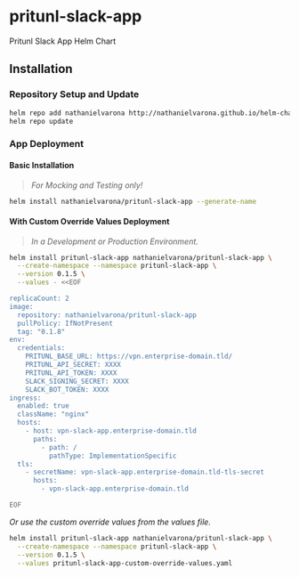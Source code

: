 # pritunl-slack-app

Pritunl Slack App Helm Chart

## Installation

### Repository Setup and Update

```bash
helm repo add nathanielvarona http://nathanielvarona.github.io/helm-charts/
helm repo update
```

### App Deployment

#### Basic Installation
> _For Mocking and Testing only!_

```bash
helm install nathanielvarona/pritunl-slack-app --generate-name
```

#### With Custom Override Values Deployment
> _In a Development or Production Environment._

```bash
helm install pritunl-slack-app nathanielvarona/pritunl-slack-app \
  --create-namespace --namespace pritunl-slack-app \
  --version 0.1.5 \
  --values - <<EOF

replicaCount: 2
image:
  repository: nathanielvarona/pritunl-slack-app
  pullPolicy: IfNotPresent
  tag: "0.1.8"
env:
  credentials:
    PRITUNL_BASE_URL: https://vpn.enterprise-domain.tld/
    PRITUNL_API_SECRET: XXXX
    PRITUNL_API_TOKEN: XXXX
    SLACK_SIGNING_SECRET: XXXX
    SLACK_BOT_TOKEN: XXXX
ingress:
  enabled: true
  className: "nginx"
  hosts:
    - host: vpn-slack-app.enterprise-domain.tld
      paths:
        - path: /
          pathType: ImplementationSpecific
  tls:
    - secretName: vpn-slack-app.enterprise-domain.tld-tls-secret
      hosts:
        - vpn-slack-app.enterprise-domain.tld

EOF
```

_Or use the custom override values from the values file._

```bash
helm install pritunl-slack-app nathanielvarona/pritunl-slack-app \
  --create-namespace --namespace pritunl-slack-app \
  --version 0.1.5 \
  --values pritunl-slack-app-custom-override-values.yaml
```

